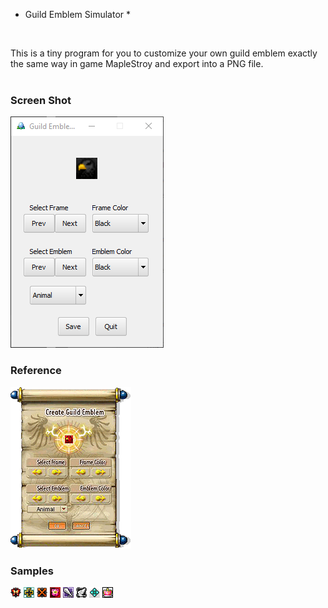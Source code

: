 * Guild Emblem Simulator *
<br/>

This is a tiny program for you to customize your own guild
emblem exactly the same way in game MapleStroy and export
into a PNG file.<br/><br/>

### Screen Shot ###
<img src="./screen_shot/screen_shot_01.png"/>

### Reference ###
<img src="./res/bg.png"/>

### Samples ###
<img src="./samples/guild_image_01.png"/> <img src="./samples/guild_image_02.png"/> <img src="./samples/guild_image_03.png"/> <img src="./samples/guild_image_04.png"/> <img src="./samples/guild_image_05.png"/> <img src="./samples/guild_image_06.png"/> <img src="./samples/guild_image_07.png"/> <img src="./samples/guild_image_08.png"/>
